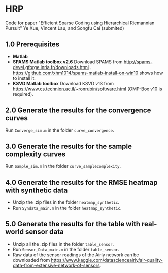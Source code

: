# HRP
Code for paper "Efficient Sparse Coding using Hierarchical Riemannian Pursuit" Ye Xue, Vincent Lau, and Songfu Cai (submited)

## 1.0 Prerequisites
+ **Matlab**
+ **SPAMS Matlab toolbox v2.6**
Download SPAMS from  http://spams-devel.gforge.inria.fr/downloads.html .
https://github.com/xhm1014/spams-matlab-install-on-win10 shows how to install it.
+ **KSVD Matlab toolbox**
Download KSVD v13 from https://www.cs.technion.ac.il/~ronrubin/software.html
(OMP-Box v10 is required).

## 2.0 Generate the results for the convergence curves
Run   `Converge_sim.m` in the folder `curve_convergence`.

## 3.0 Generate the results for the sample complexity curves
Run  `Sample_sim.m` in the folder `curve_samplecomplexity`.

## 4.0 Generate the results for the RMSE heatmap with synthetic data
+ Unzip the .zip files in the folder `heatmap_synthetic`.
+ Run `Syndata_main.m` in the folder `heatmap_synthetic`.

## 5.0 Generate the results for the table with real-world sensor data
+ Unzip all the .zip files in the folder `table_sensor`.
+ Run `Sensor_Data_main.m` in the folder `table_sensor`.
+ Raw data of the sensor readings of the Airly network can be downloaded from https://www.kaggle.com/datascienceairly/air-quality-data-from-extensive-network-of-sensors.
